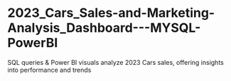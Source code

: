 # 2023_Cars_Sales-and-Marketing-Analysis_Dashboard---MYSQL-PowerBI
SQL queries &amp; Power BI visuals analyze 2023 Cars  sales, offering insights into performance and trends
